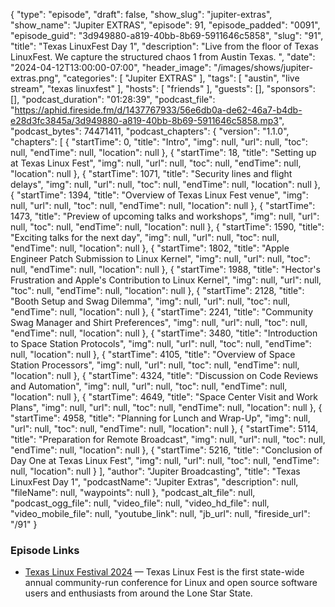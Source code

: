 {
  "type": "episode",
  "draft": false,
  "show_slug": "jupiter-extras",
  "show_name": "Jupiter EXTRAS",
  "episode": 91,
  "episode_padded": "0091",
  "episode_guid": "3d949880-a819-40bb-8b69-5911646c5858",
  "slug": "91",
  "title": "Texas LinuxFest Day 1",
  "description": "Live from the floor of Texas LinuxFest. We capture the structured chaos 1 from Austin Texas. ",
  "date": "2024-04-12T13:00:00-07:00",
  "header_image": "/images/shows/jupiter-extras.png",
  "categories": [
    "Jupiter EXTRAS"
  ],
  "tags": [
    "austin",
    "live stream",
    "texas linuxfest"
  ],
  "hosts": [
    "friends"
  ],
  "guests": [],
  "sponsors": [],
  "podcast_duration": "01:28:39",
  "podcast_file": "https://aphid.fireside.fm/d/1437767933/56e6db0a-de62-46a7-b4db-e28d3fc3845a/3d949880-a819-40bb-8b69-5911646c5858.mp3",
  "podcast_bytes": 74471411,
  "podcast_chapters": {
    "version": "1.1.0",
    "chapters": [
      {
        "startTime": 0,
        "title": "Intro",
        "img": null,
        "url": null,
        "toc": null,
        "endTime": null,
        "location": null
      },
      {
        "startTime": 18,
        "title": "Setting up at Texas Linux Fest",
        "img": null,
        "url": null,
        "toc": null,
        "endTime": null,
        "location": null
      },
      {
        "startTime": 1071,
        "title": "Security lines and flight delays",
        "img": null,
        "url": null,
        "toc": null,
        "endTime": null,
        "location": null
      },
      {
        "startTime": 1394,
        "title": "Overview of Texas Linux Fest venue",
        "img": null,
        "url": null,
        "toc": null,
        "endTime": null,
        "location": null
      },
      {
        "startTime": 1473,
        "title": "Preview of upcoming talks and workshops",
        "img": null,
        "url": null,
        "toc": null,
        "endTime": null,
        "location": null
      },
      {
        "startTime": 1590,
        "title": "Exciting talks for the next day",
        "img": null,
        "url": null,
        "toc": null,
        "endTime": null,
        "location": null
      },
      {
        "startTime": 1802,
        "title": "Apple Engineer Patch Submission to Linux Kernel",
        "img": null,
        "url": null,
        "toc": null,
        "endTime": null,
        "location": null
      },
      {
        "startTime": 1988,
        "title": "Hector's Frustration and Apple's Contribution to Linux Kernel",
        "img": null,
        "url": null,
        "toc": null,
        "endTime": null,
        "location": null
      },
      {
        "startTime": 2128,
        "title": "Booth Setup and Swag Dilemma",
        "img": null,
        "url": null,
        "toc": null,
        "endTime": null,
        "location": null
      },
      {
        "startTime": 2241,
        "title": "Community Swag Manager and Shirt Preferences",
        "img": null,
        "url": null,
        "toc": null,
        "endTime": null,
        "location": null
      },
      {
        "startTime": 3480,
        "title": "Introduction to Space Station Protocols",
        "img": null,
        "url": null,
        "toc": null,
        "endTime": null,
        "location": null
      },
      {
        "startTime": 4105,
        "title": "Overview of Space Station Processors",
        "img": null,
        "url": null,
        "toc": null,
        "endTime": null,
        "location": null
      },
      {
        "startTime": 4324,
        "title": "Discussion on Code Reviews and Automation",
        "img": null,
        "url": null,
        "toc": null,
        "endTime": null,
        "location": null
      },
      {
        "startTime": 4649,
        "title": "Space Center Visit and Work Plans",
        "img": null,
        "url": null,
        "toc": null,
        "endTime": null,
        "location": null
      },
      {
        "startTime": 4958,
        "title": "Planning for Lunch and Wrap-Up",
        "img": null,
        "url": null,
        "toc": null,
        "endTime": null,
        "location": null
      },
      {
        "startTime": 5114,
        "title": "Preparation for Remote Broadcast",
        "img": null,
        "url": null,
        "toc": null,
        "endTime": null,
        "location": null
      },
      {
        "startTime": 5216,
        "title": "Conclusion of Day One at Texas Linux Fest",
        "img": null,
        "url": null,
        "toc": null,
        "endTime": null,
        "location": null
      }
    ],
    "author": "Jupiter Broadcasting",
    "title": "Texas LinuxFest Day 1",
    "podcastName": "Jupiter Extras",
    "description": null,
    "fileName": null,
    "waypoints": null
  },
  "podcast_alt_file": null,
  "podcast_ogg_file": null,
  "video_file": null,
  "video_hd_file": null,
  "video_mobile_file": null,
  "youtube_link": null,
  "jb_url": null,
  "fireside_url": "/91"
}


### Episode Links

  * [Texas Linux Festival 2024](https://2024.texaslinuxfest.org/ "Texas Linux Festival 2024") — Texas Linux Fest is the first state-wide annual community-run conference for Linux and open source software users and enthusiasts from around the Lone Star State.


